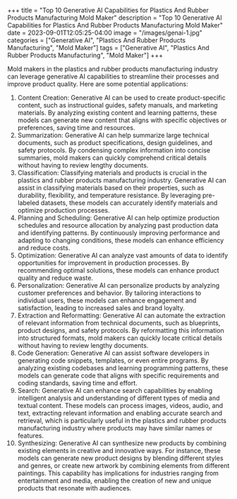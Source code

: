 +++
title = "Top 10 Generative AI Capabilities for Plastics And Rubber Products Manufacturing Mold Maker"
description = "Top 10 Generative AI Capabilities for Plastics And Rubber Products Manufacturing Mold Maker"
date = 2023-09-01T12:05:25-04:00
image = "/images/genai-1.jpg"
categories = ["Generative AI", "Plastics And Rubber Products Manufacturing", "Mold Maker"]
tags = ["Generative AI", "Plastics And Rubber Products Manufacturing", "Mold Maker"]
+++

Mold makers in the plastics and rubber products manufacturing industry can leverage generative AI capabilities to streamline their processes and improve product quality. Here are some potential applications:

1. Content Creation: Generative AI can be used to create product-specific content, such as instructional guides, safety manuals, and marketing materials. By analyzing existing content and learning patterns, these models can generate new content that aligns with specific objectives or preferences, saving time and resources.
2. Summarization: Generative AI can help summarize large technical documents, such as product specifications, design guidelines, and safety protocols. By condensing complex information into concise summaries, mold makers can quickly comprehend critical details without having to review lengthy documents.
3. Classification: Classifying materials and products is crucial in the plastics and rubber products manufacturing industry. Generative AI can assist in classifying materials based on their properties, such as durability, flexibility, and temperature resistance. By leveraging pre-labeled datasets, these models can accurately identify materials and optimize production processes.
4. Planning and Scheduling: Generative AI can help optimize production schedules and resource allocation by analyzing past production data and identifying patterns. By continuously improving performance and adapting to changing conditions, these models can enhance efficiency and reduce costs.
5. Optimization: Generative AI can analyze vast amounts of data to identify opportunities for improvement in production processes. By recommending optimal solutions, these models can enhance product quality and reduce waste.
6. Personalization: Generative AI can personalize products by analyzing customer preferences and behavior. By tailoring interactions to individual users, these models can enhance engagement and satisfaction, leading to increased sales and brand loyalty.
7. Extraction and Reformatting: Generative AI can automate the extraction of relevant information from technical documents, such as blueprints, product designs, and safety protocols. By reformatting this information into structured formats, mold makers can quickly locate critical details without having to review lengthy documents.
8. Code Generation: Generative AI can assist software developers in generating code snippets, templates, or even entire programs. By analyzing existing codebases and learning programming patterns, these models can generate code that aligns with specific requirements and coding standards, saving time and effort.
9. Search: Generative AI can enhance search capabilities by enabling intelligent analysis and understanding of different types of media and textual content. These models can process images, videos, audio, and text, extracting relevant information and enabling accurate search and retrieval, which is particularly useful in the plastics and rubber products manufacturing industry where products may have similar names or features.
10. Synthesizing: Generative AI can synthesize new products by combining existing elements in creative and innovative ways. For instance, these models can generate new product designs by blending different styles and genres, or create new artwork by combining elements from different paintings. This capability has implications for industries ranging from entertainment and media, enabling the creation of new and unique products that resonate with audiences.